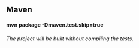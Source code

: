 ## Maven

#### mvn package -Dmaven.test.skip=true
###### The project will be built without compiling the tests.
